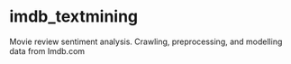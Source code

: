 # imdb_textmining
Movie review sentiment analysis. Crawling, preprocessing, and modelling data from Imdb.com
